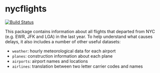 # nycflights

[![Build Status](https://travis-ci.org/jayleetx/nycflights.svg?branch=master)](https://travis-ci.org/jayleetx/nycflights)

This package contains information about all flights that departed from NYC
(e.g. EWR, JFK and LGA) in the last year. To help understand 
what causes delays, it also includes a number of other useful datasets:

* `weather`: hourly meteorological data for each airport
* `planes`: construction information about each plane
* `airports`: airport names and locations
* `airlines`: translation between two letter carrier codes and names
